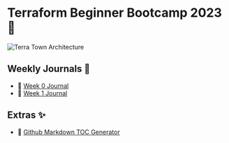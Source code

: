 # Terraform Beginner Bootcamp 2023 :rocket:

![Terra Town Architecture](https://github.com/Firdous2307/terraform-beginner-bootcamp-2023/assets/124298708/c47bb17a-7c69-43f5-b05e-b8c67fa4a1f2)

## Weekly Journals :notebook:

- :date: [Week 0 Journal](journal/week0.md)
- :date: [Week 1 Journal](journal/week1.md)

## Extras :sparkles:

- :link: [Github Markdown TOC Generator](https://ecotrust-canada.github.io/markdown-toc/)
